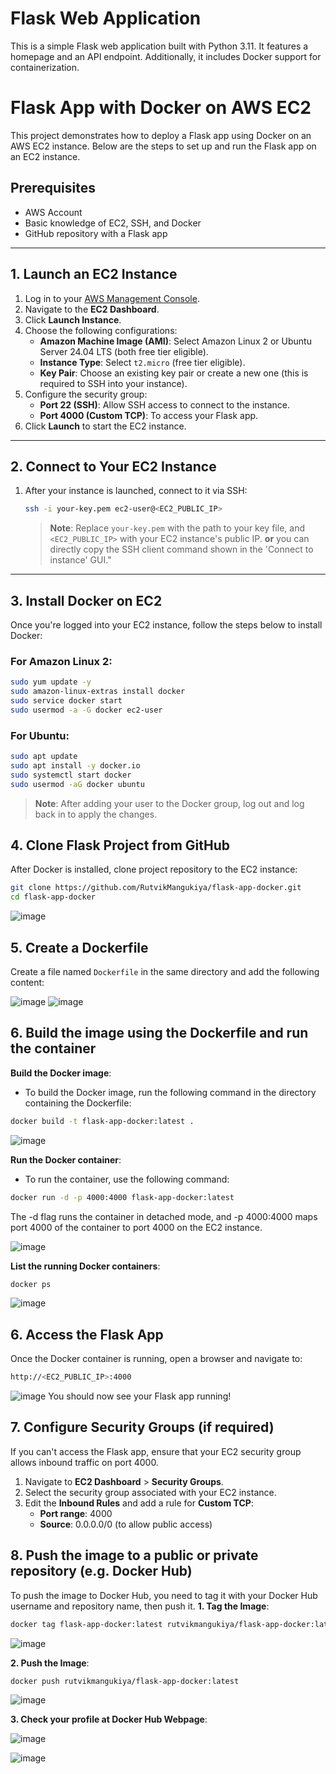 # Flask Web Application 
This is a simple Flask web application built with Python 3.11. It features a homepage and an API endpoint. Additionally, it includes Docker support for containerization.

# Flask App with Docker on AWS EC2

This project demonstrates how to deploy a Flask app using Docker on an AWS EC2 instance. Below are the steps to set up and run the Flask app on an EC2 instance.

## Prerequisites

- AWS Account
- Basic knowledge of EC2, SSH, and Docker
- GitHub repository with a Flask app

---

## 1. Launch an EC2 Instance

1. Log in to your [AWS Management Console](https://aws.amazon.com/console/).
2. Navigate to the **EC2 Dashboard**.
3. Click **Launch Instance**.
4. Choose the following configurations:
   - **Amazon Machine Image (AMI)**: Select Amazon Linux 2 or Ubuntu Server 24.04 LTS (both free tier eligible).
   - **Instance Type**: Select `t2.micro` (free tier eligible).
   - **Key Pair**: Choose an existing key pair or create a new one (this is required to SSH into your instance).
5. Configure the security group:
   - **Port 22 (SSH)**: Allow SSH access to connect to the instance.
   - **Port 4000 (Custom TCP)**: To access your Flask app.
6. Click **Launch** to start the EC2 instance.

---

## 2. Connect to Your EC2 Instance

1. After your instance is launched, connect to it via SSH:
    ```bash
    ssh -i your-key.pem ec2-user@<EC2_PUBLIC_IP>
    ```

   > **Note**: Replace `your-key.pem` with the path to your key file, and `<EC2_PUBLIC_IP>` with your EC2 instance's public IP. **or** you can directly copy the SSH client command shown in the 'Connect to instance' GUI."

---

## 3. Install Docker on EC2

Once you're logged into your EC2 instance, follow the steps below to install Docker:

### For Amazon Linux 2:
```bash
sudo yum update -y
sudo amazon-linux-extras install docker
sudo service docker start
sudo usermod -a -G docker ec2-user
```

### For Ubuntu: 
```bash
sudo apt update
sudo apt install -y docker.io
sudo systemctl start docker
sudo usermod -aG docker ubuntu
```
> **Note**: After adding your user to the Docker group, log out and log back in to apply the changes.

## 4. Clone Flask Project from GitHub

After Docker is installed, clone project repository to the EC2 instance:

```bash
git clone https://github.com/RutvikMangukiya/flask-app-docker.git
cd flask-app-docker
```

![image](https://github.com/RutvikMangukiya/Docker-Projects/blob/master/flask-app-docker/image/T2-git-clone.png)

## 5. Create a Dockerfile

Create a file named `Dockerfile` in the same directory and add the following content:

![image](https://github.com/RutvikMangukiya/Docker-Projects/blob/master/flask-app-docker/image/T3.1-vim-dockerfile.png)
![image](https://github.com/RutvikMangukiya/Docker-Projects/blob/master/flask-app-docker/image/T3-New-dockerfile.png)

## 6. Build the image using the Dockerfile and run the container

**Build the Docker image**:
  - To build the Docker image, run the following command in the directory containing the Dockerfile:

```bash
docker build -t flask-app-docker:latest .
```

![image](https://github.com/RutvikMangukiya/Docker-Projects/blob/master/flask-app-docker/image/T4-docker-build.png)

**Run the Docker container**:
  - To run the container, use the following command:

```bash
docker run -d -p 4000:4000 flask-app-docker:latest
```
The -d flag runs the container in detached mode, and -p 4000:4000 maps port 4000 of the container to port 4000 on the EC2 instance.

![image](https://github.com/RutvikMangukiya/Docker-Projects/blob/master/flask-app-docker/image/T5-docker-run.png)

**List the running Docker containers**:

```bash
docker ps
```
![image](https://github.com/RutvikMangukiya/Docker-Projects/blob/master/flask-app-docker/image/T6-docker-ps.png)

## 6. Access the Flask App
Once the Docker container is running, open a browser and navigate to:

```bash
http://<EC2_PUBLIC_IP>:4000
```
![image](https://github.com/RutvikMangukiya/Docker-Projects/blob/master/flask-app-docker/image/T7-output.png)
You should now see your Flask app running!

## 7. Configure Security Groups (if required)

If you can't access the Flask app, ensure that your EC2 security group allows inbound traffic on port 4000.

1. Navigate to **EC2 Dashboard** > **Security Groups**.
2. Select the security group associated with your EC2 instance.
3. Edit the **Inbound Rules** and add a rule for **Custom TCP**:
    - **Port range**: 4000
    - **Source**: 0.0.0.0/0 (to allow public access)

## 8. Push the image to a public or private repository (e.g. Docker Hub)

To push the image to Docker Hub, you need to tag it with your Docker Hub username and repository name, then push it.
**1. Tag the Image**:
 ```bash
 docker tag flask-app-docker:latest rutvikmangukiya/flask-app-docker:latest
 ```

![image](https://github.com/RutvikMangukiya/Docker-Projects/blob/master/flask-app-docker/image/T8-docker-tag.png)

**2. Push the Image**:
 ```bash
 docker push rutvikmangukiya/flask-app-docker:latest
 ```

![image](https://github.com/RutvikMangukiya/Docker-Projects/blob/master/flask-app-docker/image/T9-Dcoker-push.png)

**3. Check your profile at Docker Hub Webpage**:

![image](https://github.com/RutvikMangukiya/Docker-Projects/blob/master/flask-app-docker/image/T10-dockerhub.png)

![image](https://github.com/RutvikMangukiya/Docker-Projects/blob/master/flask-app-docker/image/T10-Dockerhub-2.png)

